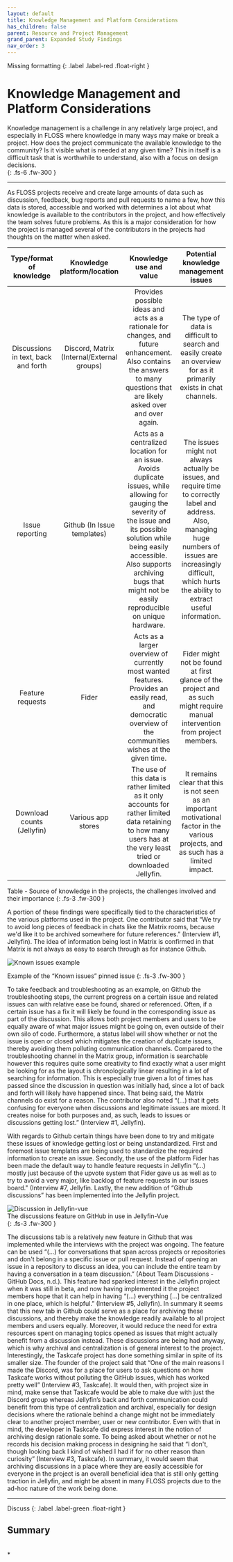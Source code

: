 ```yaml
---
layout: default
title: Knowledge Management and Platform Considerations	
has_children: false
parent: Resource and Project Management
grand_parent: Expanded Study Findings
nav_order: 3
---
```

Missing formatting
{: .label .label-red .float-right }
# Knowledge Management and Platform Considerations
Knowledge management is a challenge in any relatively large project, and especially in FLOSS where knowledge in many ways may make or break a project. How does the project communicate the available knowledge to the community? Is it visible what is needed at any given time? This in itself is a difficult task that is worthwhile to understand, also with a focus on design decisions.   
{: .fs-6 .fw-300 }  

---

As FLOSS projects receive and create large amounts of data such as discussion, feedback, bug reports and pull requests to name a few, how this data is stored, accessible and worked with determines a lot about what knowledge is available to the contributors in the project, and how effectively the team solves future problems. As this is a major consideration for how the project is managed several of the contributors in the projects had thoughts on the matter when asked.  

**Type/format of knowledge**|**Knowledge platform/location**|**Knowledge use and value**|**Potential knowledge management issues**
:-----:|:-----:|:-----:|:-----:
Discussions in text, back and forth|Discord, Matrix (Internal/External groups)|Provides possible ideas and acts as a rationale for changes, and future enhancement. Also contains the answers to many questions that are likely asked over and over again.|The type of data is difficult to search and easily create an overview for as it primarily exists in chat channels.
Issue reporting|Github (In Issue templates)|Acts as a centralized location for an issue. Avoids duplicate issues, while allowing for gauging the severity of the issue and its possible solution while being easily accessible. Also supports archiving bugs that might not be easily reproducible on unique hardware.|The issues might not always actually be issues, and require time to correctly label and address. Also, managing huge numbers of issues are increasingly difficult, which hurts the ability to extract useful information.
Feature requests|Fider|Acts as a larger overview of currently most wanted features. Provides an easily read, and democratic overview of the communities wishes at the given time.|Fider might not be found at first glance of the project and as such might require manual intervention from project members.
Download counts (Jellyfin)|Various app stores|The use of this data is rather limited as it only accounts for rather limited data retaining to how many users has at the very least tried or downloaded Jellyfin.|It remains clear that this is not seen as an important motivational factor in the various projects, and as such has a limited impact.

Table - Source of knowledge in the projects, the challenges involved and their importance
{: .fs-3 .fw-300 }  

A portion of these findings were specifically tied to the characteristics of the various platforms used in the project. One contributor said that “We try to avoid long pieces of feedback in chats like the Matrix rooms, because we'd like it to be archived somewhere for future references.” (Interview #1, Jellyfin). The idea of information being lost in Matrix is confirmed in that Matrix is not always as easy to search through as for instance Github.  

![Known issues example](/FLOSSUX/images/knownissues.png)  

Example of the “Known issues” pinned issue
{: .fs-3 .fw-300 }

To take feedback and troubleshooting as an example, on Github the troubleshooting steps, the current progress on a certain issue and related issues can with relative ease be found, shared or referenced. Often, if a certain issue has a fix it will likely be found in the corresponding issue as part of the discussion. This allows both project members and users to be equally aware of what major issues might be going on, even outside of their own silo of code. Furthermore, a status label will show whether or not the issue is open or closed which mitigates the creation of duplicate issues, thereby avoiding them polluting communication channels. Compared to the troubleshooting channel in the Matrix group, information is searchable however this requires quite some creativity to find exactly what a user might be looking for as the layout is chronologically linear resulting in a lot of searching for information. This is especially true given a lot of times has passed since the discussion in question was initially had, since a lot of back and forth will likely have happened since. That being said, the Matrix channels do exist for a reason. The contributor also noted “(...) that it gets confusing for everyone when discussions and legitimate issues are mixed. It creates noise for both purposes and, as such, leads to issues or discussions getting lost.” (Interview #1, Jellyfin).

With regards to Github certain things have been done to try and mitigate these issues of knowledge getting lost or being unstandardized. First and foremost issue templates are being used to standardize the required information to create an issue. Secondly, the use of the platform Fider has been made the default way to handle feature requests in Jellyfin “(...) mostly just because of the upvote system that Fider gave us as well as to try to avoid a very major, like backlog of feature requests in our issues board." (Interview #7, Jellyfin. Lastly, the new addition of “Github discussions” has been implemented into the Jellyfin project.  

![Discussion in Jellyfin-vue](/FLOSSUX/images/discussionsvue.png)  
The discussions feature on GitHub in use in Jellyfin-Vue  
{: .fs-3 .fw-300 }

The discussions tab is a relatively new feature in Github that was implemented while the interviews with the project was ongoing. The feature can be used “(...) for conversations that span across projects or repositories and don't belong in a specific issue or pull request. Instead of opening an issue in a repository to discuss an idea, you can include the entire team by having a conversation in a team discussion.” (About Team Discussions - GitHub Docs, n.d.). This feature had sparked interest in the Jellyfin project when it was still in beta, and now having implemented it the project members hope that it can help in having “(...) everything [...] be centralized in one place, which is helpful.” (Interview #5, Jellyfin). In summary it seems that this new tab in Github could serve as a place for archiving these discussions, and thereby make the knowledge readily available to all project members and users equally. Moreover, it would reduce the need for extra resources spent on managing topics opened as issues that might actually benefit from a discussion instead. These discussions are being had anyway, which is why archival and centralization is of general interest to the project.
Interestingly, the Taskcafe project has done something similar in spite of its smaller size. The founder of the project said that “One of the main reasons I made the Discord, was for a place for users to ask questions on how Taskcafe works without polluting the GitHub issues, which has worked pretty well” (Interview #3, Taskcafe). It would then, with project size in mind, make sense that Taskcafe would be able to make due with just the Discord group whereas Jellyfin’s back and forth communication could benefit from this type of centralization and archival, especially for design decisions where the rationale behind a change might not be immediately clear to another project member, user or new contributor. Even with that in mind, the developer in Taskcafe did express interest in the notion of archiving design rationale some. To being asked about whether or not he records his decision making process in designing he said that “I don't, though looking back I kind of wished I had if for no other reason than curiosity” (Interview #3, Taskcafe). In summary, it would seem that archiving discussions in a place where they are easily accessible for everyone in the project is an overall beneficial idea that is still only getting traction in Jellyfin, and might be absent in many FLOSS projects due to the ad-hoc nature of the work being done.

---
Discuss 
{: .label .label-green .float-right }
## Summary
<br/>
*